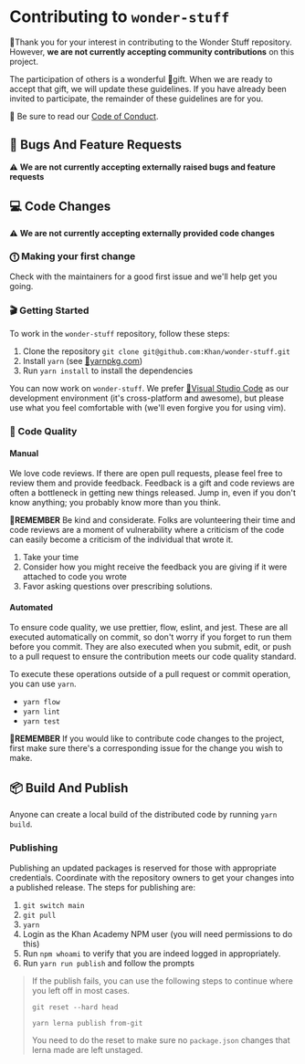# Contributing to `wonder-stuff`

🙇Thank you for your interest in contributing to the Wonder Stuff repository. However, **we are not currently accepting community contributions** on this project.

The participation of others is a wonderful 🎁gift. When we are ready to accept that gift, we will update these guidelines.
If you have already been invited to participate, the remainder of these guidelines are for you.

📖 Be sure to read our [Code of Conduct](https://github.com/Khan/render-gateway/blob/master/CODE_OF_CONDUCT.md).

## 🛑 Bugs And Feature Requests

⚠️ **We are not currently accepting externally raised bugs and feature requests**

## 💻 Code Changes

⚠️ **We are not currently accepting externally provided code changes**

### ⓵ Making your first change

Check with the maintainers for a good first issue and we'll help get you going.

### 🎬 Getting Started

To work in the `wonder-stuff` repository, follow these steps:

1. Clone the repository
   `git clone git@github.com:Khan/wonder-stuff.git`
2. Install `yarn` (see [🔗yarnpkg.com](https://yarnpkg.com))
3. Run `yarn install` to install the dependencies

You can now work on `wonder-stuff`. We prefer [🔗Visual Studio Code](https://code.visualstudio.com/) as our development environment (it's cross-platform and awesome), but please use what you feel comfortable with (we'll even forgive you for using vim).

### 🧪 Code Quality

#### Manual

We love code reviews. If there are open pull requests, please feel free to review them and provide feedback. Feedback is a gift and code reviews are often a bottleneck in getting new things released. Jump in, even if you don't know anything; you probably know more than you think.

💭**REMEMBER** Be kind and considerate. Folks are volunteering their time and code reviews are a moment of vulnerability where a criticism of the code can easily become a criticism of the individual that wrote it.

1. Take your time
2. Consider how you might receive the feedback you are giving if it were attached to code you wrote
3. Favor asking questions over prescribing solutions.

#### Automated

To ensure code quality, we use prettier, flow, eslint, and jest. These are all executed automatically on commit, so don't worry if you forget to run them before you commit. They are also executed when you submit, edit, or push to a pull request to ensure the contribution meets our code quality standard.

To execute these operations outside of a pull request or commit operation, you can use `yarn`.

- `yarn flow`
- `yarn lint`
- `yarn test`

💭**REMEMBER** If you would like to contribute code changes to the project, first make sure there's a corresponding issue for the change you wish to make.

## 📦 Build And Publish

Anyone can create a local build of the distributed code by running `yarn build`.

### Publishing

Publishing an updated packages is reserved for those with appropriate credentials. Coordinate with the repository owners to get your changes into a published release. The steps for publishing are:

 1. `git switch main`
 1. `git pull`
 1. `yarn`
 1. Login as the Khan Academy NPM user (you will need permissions to do this)
 1. Run `npm whoami` to verify that you are indeed logged in appropriately.
 1. Run `yarn run publish` and follow the prompts

> If the publish fails, you can use the following steps to continue where you left off in most cases.
>
> `git reset --hard head`
>
> `yarn lerna publish from-git`
>
> You need to do the reset to make sure no `package.json` changes that lerna made are left unstaged.
